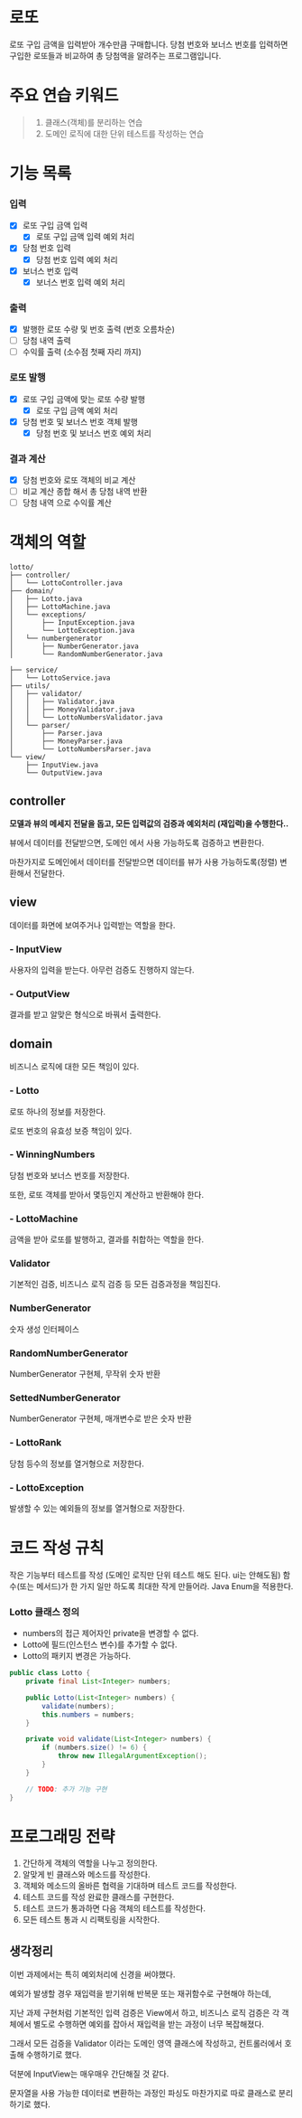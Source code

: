 # 로또

로또 구입 금액을 입력받아 개수만큼 구매합니다.
당첨 번호와 보너스 번호를 입력하면 구입한 로또들과 비교하여 총 당첨액을 알려주는 프로그램입니다.

# 주요 연습 키워드

> 1. 클래스(객체)를 분리하는 연습
> 2. 도메인 로직에 대한 단위 테스트를 작성하는 연습

# 기능 목록

### 입력

- [x] 로또 구입 금액 입력
  - [x] 로또 구입 금액 입력 예외 처리
- [x] 당첨 번호 입력
  - [x] 당첨 번호 입력 예외 처리
- [x] 보너스 번호 입력
  - [x] 보너스 번호 입력 예외 처리

### 출력

- [x] 발행한 로또 수량 및 번호 출력 (번호 오름차순)
- [ ] 당첨 내역 출력
- [ ] 수익률 출력 (소수점 첫째 자리 까지)

### 로또 발행

- [x] 로또 구입 금액에 맞는 로또 수량 발행
  - [x] 로또 구입 금액 예외 처리
- [x] 당첨 번호 및 보너스 번호 객체 발행
  - [x] 당첨 번호 및 보너스 번호 예외 처리

### 결과 계산

- [x] 당첨 번호와 로또 객체의 비교 계산
- [ ] 비교 계산 종합 해서 총 당첨 내역 반환
- [ ] 당첨 내역 으로 수익률 계산

# 객체의 역할

```text
lotto/
├── controller/
│   └── LottoController.java
├── domain/
│   ├── Lotto.java
│   ├── LottoMachine.java
│   └── exceptions/
│       ├── InputException.java
│       └── LottoException.java
│   └── numbergenerator
│       ├── NumberGenerator.java
│       └── RandomNumberGenerator.java

├── service/
│   └── LottoService.java
├── utils/
│   ├── validator/
│   │   ├── Validator.java
│   │   ├── MoneyValidator.java
│   │   └── LottoNumbersValidator.java
│   └── parser/
│       ├── Parser.java
│       ├── MoneyParser.java
│       └── LottoNumbersParser.java
└── view/
    ├── InputView.java
    └── OutputView.java
```

## controller

**모델과 뷰의 메세지 전달을 돕고, 모든 입력값의 검증과 예외처리 (재입력)을 수행한다..**

뷰에서 데이터를 전달받으면, 도메인 에서 사용 가능하도록 검증하고 변환한다.

마찬가지로 도메인에서 데이터를 전달받으면 데이터를 뷰가 사용 가능하도록(정렬) 변환해서 전달한다.

## view

데이터를 화면에 보여주거나 입력받는 역할을 한다.

### - InputView

사용자의 입력을 받는다. 아무런 검증도 진행하지 않는다.

### - OutputView

결과를 받고 알맞은 형식으로 바꿔서 출력한다.

## domain

비즈니스 로직에 대한 모든 책임이 있다.

### - Lotto

로또 하나의 정보를 저장한다.

로또 번호의 유효성 보증 책임이 있다.

### - WinningNumbers

당첨 번호와 보너스 번호를 저장한다.

또한, 로또 객체를 받아서 몇등인지 계산하고 반환해야 한다.

### - LottoMachine

금액을 받아 로또를 발행하고, 결과를 취합하는 역할을 한다.

### Validator

기본적인 검증, 비즈니스 로직 검증 등 모든 검증과정을 책임진다.

### NumberGenerator

숫자 생성 인터페이스

### RandomNumberGenerator

NumberGenerator 구현체, 무작위 숫자 반환

### SettedNumberGenerator

NumberGenerator 구현체, 매개변수로 받은 숫자 반환

### - LottoRank

당첨 등수의 정보를 열거형으로 저장한다.

### - LottoException

발생할 수 있는 예외들의 정보를 열거형으로 저장한다.

# 코드 작성 규칙

작은 기능부터 테스트를 작성 (도메인 로직만 단위 테스트 해도 된다. ui는 안해도됨)
함수(또는 메서드)가 한 가지 일만 하도록 최대한 작게 만들어라.
Java Enum을 적용한다.

### Lotto 클래스 정의

- numbers의 접근 제어자인 private을 변경할 수 없다.
- Lotto에 필드(인스턴스 변수)를 추가할 수 없다.
- Lotto의 패키지 변경은 가능하다.

```java
public class Lotto {
    private final List<Integer> numbers;

    public Lotto(List<Integer> numbers) {
        validate(numbers);
        this.numbers = numbers;
    }

    private void validate(List<Integer> numbers) {
        if (numbers.size() != 6) {
            throw new IllegalArgumentException();
        }
    }

    // TODO: 추가 기능 구현
}
```

# 프로그래밍 전략

1. 간단하게 객체의 역할을 나누고 정의한다.
2. 알맞게 빈 클래스와 메소드를 작성한다.
3. 객체와 메소드의 올바른 협력을 기대하며 테스트 코드를 작성한다.
4. 테스트 코드를 작성 완료한 클래스를 구현한다.
5. 테스트 코드가 통과하면 다음 객체의 테스트를 작성한다.
6. 모든 테스트 통과 시 리팩토링을 시작한다.


## 생각정리

이번 과제에서는 특히 예외처리에 신경을 써야했다.

예외가 발생할 경우 재입력을 받기위해 반복문 또는 재귀함수로 구현해야 하는데,

지난 과제 구현처럼 기본적인 입력 검증은 View에서 하고, 비즈니스 로직 검증은 각 객체에서 별도로 수행하면
예외를 잡아서 재입력을 받는 과정이 너무 복잡해졌다.

그래서 모든 검증을 Validator 이라는 도메인 영역 클래스에 작성하고, 컨트롤러에서 호출해 수행하기로 했다.

덕분에 InputView는 매우매우 간단해질 것 같다.

문자열을 사용 가능한 데이터로 변환하는 과정인 파싱도 마찬가지로 따로 클래스로 분리하기로 했다.
